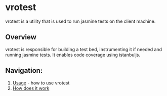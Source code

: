 # vrotest
vrotest is a utility that is used to run jasmine tests on the client machine.

## Overview
vrotest is responsible for building a test bed, instrumenting it if needed and running jasmine tests. It enables code
coverage using istanbuljs.

## Navigation:
1. [Usage](General/Usage.md) - how to use vrotest
1. [How does it work](General/How%20Does%20It%20Work.md)
